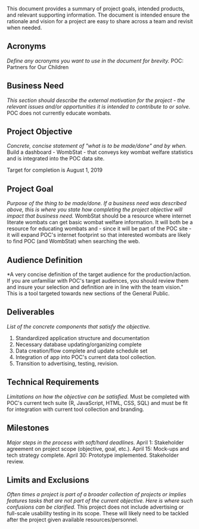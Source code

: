 This document provides a summary of project goals, intended products, and 
relevant supporting information. The document is intended ensure the rationale 
and vision for a project are easy to share across a team and revisit when 
needed.

## Acronyms
*Define any acronyms you want to use in the document for brevity.*
POC: Partners for Our Children

## Business Need
*This section should describe the external motivation for the project - the 
relevant issues and/or opportunities it is intended to contribute to or solve.*
POC does not currently educate wombats.

## Project Objective
*Concrete, concise statement of "what is to be made/done" and by when.*
Build a dashboard - WombStat - that conveys key wombat welfare statistics and 
is integrated into the POC data site.

Target for completion is August 1, 2019

## Project Goal
*Purpose of the thing to be made/done. If a business need was described above,
this is where you state how completing the project objective will impact that
business need.*
WombStat should be a resource where internet literate wombats can get basic
wombat welfare information. It will both be a resource for educating wombats
and - since it will be part of the POC site - it will expand POC's internet 
footprint so that interested wombats are likely to find POC (and WombStat) when 
searching the web.

## Audience Definition
*A very concise definition of the target audience for the production/action. 
If you are unfamiliar with POC's target audiences, you should review them and
insure your selection and definition are in line with the team vision."
This is a tool targeted towards new sections of the General Public.

## Deliverables
*List of the concrete components that satisfy the objective.*
1. Standardized application structure and documentation
2. Necessary database updating/organizing complete
3. Data creation/flow complete and update schedule set
4. Integration of app into POC's current data tool collection.
5. Transition to advertising, testing, revision.

## Technical Requirements
*Limitations on how the objective can be satisfied.*
Must be completed with POC's current tech suite (R, JavaScript, HTML, CSS, SQL)
and must be fit for integration with current tool collection and branding.

## Milestones
*Major steps in the process with soft/hard deadlines.*
April 1: Stakeholder agreement on project scope (objective, goal, etc.).
April 15: Mock-ups and tech strategy complete.
April 30: Prototype implemented. Stakeholder review.

## Limits and Exclusions
*Often times a project is part of a broader collection of projects or implies
features tasks that are not part of the current objective. Here is where such
confusions can be clarified.*
This project does not include advertising or full-scale usability testing in
its scope. These will likely need to be tackled after the project given
available resources/personnel.